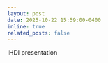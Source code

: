 ```yaml
---
layout: post
date: 2025-10-22 15:59:00-0400
inline: true
related_posts: false
---
```


IHDI presentation
